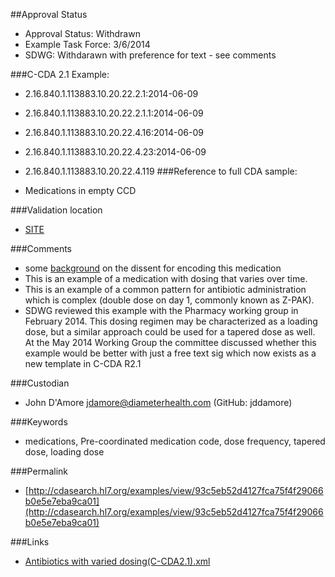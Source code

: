 ##Approval Status 

* Approval Status: Withdrawn
* Example Task Force: 3/6/2014
* SDWG: Withdarawn with preference for text - see comments 

###C-CDA 2.1 Example:

* 2.16.840.1.113883.10.20.22.2.1:2014-06-09

* 2.16.840.1.113883.10.20.22.2.1.1:2014-06-09

* 2.16.840.1.113883.10.20.22.4.16:2014-06-09

* 2.16.840.1.113883.10.20.22.4.23:2014-06-09
* 2.16.840.1.113883.10.20.22.4.119
###Reference to full CDA sample:
* Medications in empty CCD


###Validation location

* [SITE](https://sitenv.org/sandbox-ccda/ccda-validator)


###Comments

* some [background](http://wiki.hl7.org/images/e/ee/2014-05-22_Critique_of_HL7_CDA_structured_tapering_dose_Azithromycin_example_w_Figures.docx) on the dissent for encoding this medication
* This is an example of a medication with dosing that varies over time.
* This is an example of a common pattern for antibiotic administration which is complex (double dose on day 1, commonly known as Z-PAK).
* SDWG reviewed this example with the Pharmacy working group in February 2014. This dosing regimen may be characterized as a loading dose, but a similar approach could be used for a tapered dose as well. At the May 2014 Working Group the committee discussed whether this example would be better with just a free text sig which now exists as a new template in C-CDA R2.1


###Custodian

* John D'Amore jdamore@diameterhealth.com (GitHub: jddamore)


###Keywords

* medications, Pre-coordinated medication code, dose frequency, tapered dose, loading dose


###Permalink

* [http://cdasearch.hl7.org/examples/view/93c5eb52d4127fca75f4f29066b0e5e7eba9ca01](http://cdasearch.hl7.org/examples/view/93c5eb52d4127fca75f4f29066b0e5e7eba9ca01)

###Links

* [Antibiotics with varied dosing(C-CDA2.1).xml](https://github.com/HL7/C-CDA-Examples/tree/master/Medications/Anitbiotics%20with%20varied%20dosing/Antibiotics%20with%20varied%20dosing%28C-CDA2.1%29.xml)

